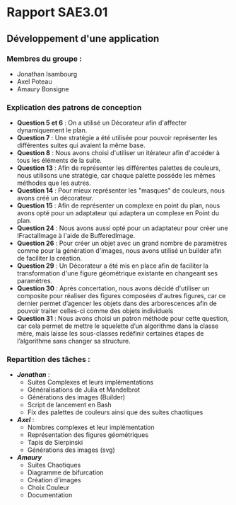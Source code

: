 # Rapport SAE3.01
## Développement d'une application
### Membres du groupe :
- Jonathan Isambourg
- Axel Poteau
- Amaury Bonsigne  

### Explication des patrons de conception  
- **Question 5 et 6** : On a utilisé un Décorateur afin d'affecter dynamiquement le plan.
- **Question 7** : Une stratégie a été utilisée pour pouvoir représenter
les différentes suites qui avaient la même base.
- **Question 8** : Nous avons choisi d'utiliser un itérateur afin
  d'accéder à tous les éléments de la suite.
- **Question 13** : Afin de représenter les différentes palettes de couleurs, nous utilisons une stratégie, car chaque palette posséde les mêmes méthodes que les autres.
- **Question 14** : Pour mieux représenter les "masques" de couleurs, nous avons créé un 
décorateur.
- **Question 15** : Afin de représenter un complexe en point du plan, nous avons opté
pour un adaptateur qui adaptera un complexe en Point du plan.
- **Question 24** : Nous avons aussi opté pour un adaptateur pour créer une IFractalImage
à l'aide de BufferedImage.
- **Question 26** : Pour créer un objet avec un grand nombre de paramètres comme pour la 
génération d'images, nous avons utilisé un builder afin de faciliter la création.
- **Question 29** : Un Décorateur a été mis en place afin de faciliter la transformation
d'une figure géométrique existante en changeant ses paramètres.
- **Question 30** : Après concertation, nous avons décidé d'utiliser un composite pour réaliser des
figures composées d'autres figures, car ce dernier permet d’agencer les objets dans des arborescences afin de 
pouvoir traiter celles-ci comme des objets individuels
- **Question 31** : Nous avons choisi un patron méthode pour cette question, car
cela permet de mettre le squelette d’un algorithme dans la classe mère, 
mais laisse les sous-classes redéfinir certaines étapes de l’algorithme sans changer sa structure.

### Repartition des tâches :

- ***Jonathan*** :
  - Suites Complexes et leurs implémentations
  - Généralisations de Julia et Mandelbrot
  - Générations des images (Builder)
  - Script de lancement en Bash
  - Fix des palettes de couleurs ainsi que des suites chaotiques
- ***Axel*** :
  - Nombres complexes et leur implémentation
  - Représentation des figures géométriques
  - Tapis de Sierpinski
  - Générations des images (svg)
- ***Amaury***
  - Suites Chaotiques
  - Diagramme de bifurcation
  - Création d'images
  - Choix Couleur
  - Documentation
